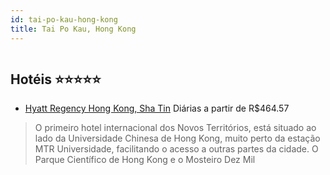 ```yaml
---
id: tai-po-kau-hong-kong
title: Tai Po Kau, Hong Kong
---
```


<center><img src="http://photos.hotelbeds.com/giata/11/112880/112880a_hb_a_002.jpg" alt="" /></center>


## Hotéis ⭐️⭐️⭐️⭐️⭐️

-    [Hyatt Regency Hong Kong, Sha Tin](https://www.hurb.com/aud/https://www.hurb.com/hoteis/tai-po-kau/hyatt-regency-hong-kong-sha-tin-JNP-JP026858?cmp=18055) Diárias a partir de R$464.57
   > O primeiro hotel internacional dos Novos Territórios, está situado ao lado da Universidade Chinesa de Hong Kong, muito perto da estação MTR Universidade, facilitando o acesso a outras partes da cidade. O Parque Científico de Hong Kong e o Mosteiro Dez Mil
